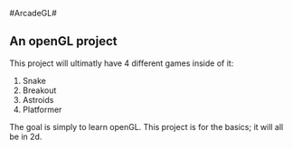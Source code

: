 #ArcadeGL#

## An openGL project ##

This project will ultimatly have 4 different games inside of it:
1.  Snake
2.  Breakout
3.  Astroids
4.  Platformer

The goal is simply to learn openGL. This project is for the basics; it will all be in 2d. 
